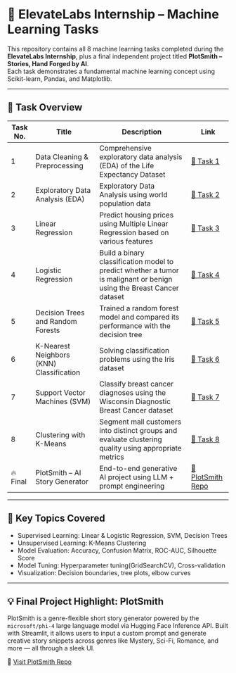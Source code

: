 # 🌟 ElevateLabs Internship – Machine Learning Tasks

This repository contains all 8 machine learning tasks completed during the **ElevateLabs Internship**, plus a final independent project titled **PlotSmith – Stories, Hand Forged by AI**.  
Each task demonstrates a fundamental machine learning concept using Scikit-learn, Pandas, and Matplotlib.

---

## 📁 Task Overview

| Task No. | Title                                | Description                                   | Link |
|----------|--------------------------------------|-----------------------------------------------|------|
| 1        | Data Cleaning & Preprocessing        |  Comprehensive exploratory data analysis (EDA) of the Life Expectancy Dataset | [🔗 Task 1](./ElevateLabs-Task1) |
| 2        | Exploratory Data Analysis (EDA)      | Exploratory Data Analysis using world population data | [🔗 Task 2](./ElevateLabs-Task2) |
| 3        | Linear Regression        | Predict housing prices using Multiple Linear Regression based on various features | [🔗 Task 3](./ElevateLabs-Task3) |
| 4        | Logistic Regression            | Build a binary classification model to predict whether a tumor is malignant or benign using the Breast Cancer dataset| [🔗 Task 4](./ElevateLabs-Task4) |
| 5        | Decision Trees and Random Forests        | Trained a random forest model and compared its performance with the decision tree | [🔗 Task 5](./ElevateLabs-Task5) |
| 6        | K-Nearest Neighbors (KNN) Classification  | Solving classification problems using the Iris dataset | [🔗 Task 6](./ElevateLabs-Task6) |
| 7        | Support Vector Machines (SVM)                 |  Classify breast cancer diagnoses using the Wisconsin Diagnostic Breast Cancer dataset | [🔗 Task 7](./ElevateLabs-Task7)    |
| 8        | Clustering with K-Means    | Segment mall customers into distinct groups and evaluate clustering quality using appropriate metrics  | [🔗 Task 8](./ElevateLabs-Task8)    |
| 🔥 Final | PlotSmith – AI Story Generator       | End-to-end generative AI project using LLM + prompt engineering | [🔗 PlotSmith Repo](https://github.com/agamyaaa14/PlotSmith) |

---

## 🧠 Key Topics Covered

- Supervised Learning: Linear & Logistic Regression, SVM, Decision Trees
- Unsupervised Learning: K-Means Clustering
- Model Evaluation: Accuracy, Confusion Matrix, ROC-AUC, Silhouette Score
- Model Tuning: Hyperparameter tuning(GridSearchCV), Cross-validation
- Visualization: Decision boundaries, tree plots, elbow curves

---

## 💡 Final Project Highlight: PlotSmith

PlotSmith is a genre-flexible short story generator powered by the `microsoft/phi-4` large language model via Hugging Face Inference API. Built with Streamlit, it allows users to input a custom prompt and generate creative story snippets across genres like Mystery, Sci-Fi, Romance, and more — all through a sleek UI.

🔗 [Visit PlotSmith Repo](https://github.com/agamyaaa14/PlotSmith)
